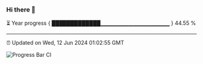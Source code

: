 ### Hi there 👋

⏳ Year progress { █████████████▁▁▁▁▁▁▁▁▁▁▁▁▁▁▁▁▁ } 44.55 %

---

⏰ Updated on Wed, 12 Jun 2024 01:02:55 GMT

![Progress Bar CI](https://github.com/JuvenileQ/Progress-Bar-CI/workflows/main/badge.svg)
